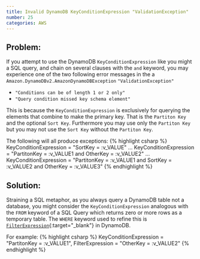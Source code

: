 ```yaml
---
title: Invalid DynamoDB KeyConditionExpression "ValidationException"
number: 25
categories: AWS
---
```


## Problem:

If you attempt to use the DynamoDB `KeyConditionExpression` like you might a SQL query, and chain on several clauses with the `and` keyword, you may experience one of the two following error messages in the a `Amazon.DynamoDBv2.AmazonDynamoDBException` `"ValidationException"`

- `"Conditions can be of length 1 or 2 only"`
- `"Query condition missed key schema element"`

This is because the `KeyConditionExpression` is exclusively for querying the elements that combine to make the primary key. That is the `Partiton Key` and the optional `Sort Key`.  Furthermore you may use only the `Partiton Key` but you may not use the `Sort Key` without the `Partiton Key`.

The following will all produce exceptions:
{% highlight csharp %}
KeyConditionExpression = "SortKey = :v_VALUE"
...
KeyConditionExpression = 
    "PartitonKey = :v_VALUE1 and OtherKey = :v_VALUE2"
...
KeyConditionExpression = 
    "PartitonKey = :v_VALUE1 and SortKey = :v_VALUE2 and OtherKey = :v_VALUE3"
{% endhighlight %}
## Solution:

Straining a SQL metaphor, as you always query a DynamoDB table not a database, you might consider the `KeyConditionExpression` analogous with the `FROM` keyword of a SQL Query which returns zero or more rows as a temporary table.  The `WHERE` keyword used to refine this is [`FilterExpression`](https://docs.aws.amazon.com/amazondynamodb/latest/developerguide/Query.html#Query.FilterExpression){:target="_blank"} in DynamoDB.

For example:
{% highlight csharp %}
KeyConditionExpression = "PartitonKey = :v_VALUE1",
FilterExpression = "OtherKey = :v_VALUE2"
{% endhighlight %}